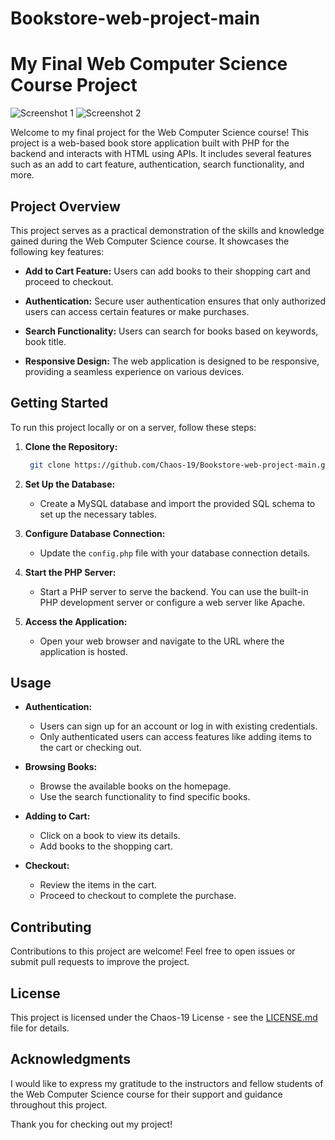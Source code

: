 # Bookstore-web-project-main

# My Final Web Computer Science Course Project

![Screenshot 1](/screenshots/Screenshot_20230914-130820.jpg) 
![Screenshot 2](/screenshots/Screenshot_20230914-130241.jpg) 



Welcome to my final project for the Web Computer Science course! This project is a web-based book store application built with PHP for the backend and interacts with HTML using APIs. It includes several features such as an add to cart feature, authentication, search functionality, and more.

## Project Overview

This project serves as a practical demonstration of the skills and knowledge gained during the Web Computer Science course. It showcases the following key features:

- **Add to Cart Feature:** Users can add books to their shopping cart and proceed to checkout.

- **Authentication:** Secure user authentication ensures that only authorized users can access certain features or make purchases.

- **Search Functionality:** Users can search for books based on keywords, book title.

- **Responsive Design:** The web application is designed to be responsive, providing a seamless experience on various devices.

## Getting Started

To run this project locally or on a server, follow these steps:

1. **Clone the Repository:**
   ```bash
    git clone https://github.com/Chaos-19/Bookstore-web-project-main.git
   ```

2. **Set Up the Database:**
   - Create a MySQL database and import the provided SQL schema to set up the necessary tables.

3. **Configure Database Connection:**
   - Update the `config.php` file with your database connection details.

4. **Start the PHP Server:**
   - Start a PHP server to serve the backend. You can use the built-in PHP development server or configure a web server like Apache.

5. **Access the Application:**
   - Open your web browser and navigate to the URL where the application is hosted.

## Usage

- **Authentication:**
   - Users can sign up for an account or log in with existing credentials.
   - Only authenticated users can access features like adding items to the cart or checking out.

- **Browsing Books:**
   - Browse the available books on the homepage.
   - Use the search functionality to find specific books.

- **Adding to Cart:**
   - Click on a book to view its details.
   - Add books to the shopping cart.

- **Checkout:**
   - Review the items in the cart.
   - Proceed to checkout to complete the purchase.

## Contributing

Contributions to this project are welcome! Feel free to open issues or submit pull requests to improve the project.

## License

This project is licensed under the Chaos-19 License - see the [LICENSE.md](LICENSE.md) file for details.

## Acknowledgments

I would like to express my gratitude to the instructors and fellow students of the Web Computer Science course for their support and guidance throughout this project.

Thank you for checking out my project!
